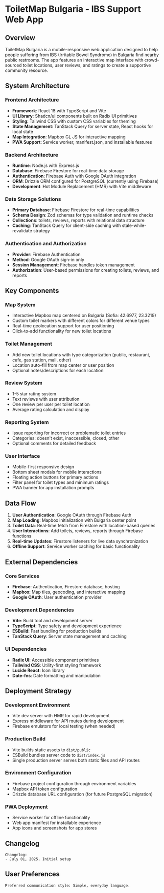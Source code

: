 # ToiletMap Bulgaria - IBS Support Web App

## Overview

ToiletMap Bulgaria is a mobile-responsive web application designed to help people suffering from IBS (Irritable Bowel Syndrome) in Bulgaria find nearby public restrooms. The app features an interactive map interface with crowd-sourced toilet locations, user reviews, and ratings to create a supportive community resource.

## System Architecture

### Frontend Architecture
- **Framework**: React 18 with TypeScript and Vite
- **UI Library**: Shadcn/ui components built on Radix UI primitives
- **Styling**: Tailwind CSS with custom CSS variables for theming
- **State Management**: TanStack Query for server state, React hooks for local state
- **Map Integration**: Mapbox GL JS for interactive mapping
- **PWA Support**: Service worker, manifest.json, and installable features

### Backend Architecture
- **Runtime**: Node.js with Express.js
- **Database**: Firebase Firestore for real-time data storage
- **Authentication**: Firebase Auth with Google OAuth integration
- **ORM**: Drizzle ORM configured for PostgreSQL (currently using Firebase)
- **Development**: Hot Module Replacement (HMR) with Vite middleware

### Data Storage Solutions
- **Primary Database**: Firebase Firestore for real-time capabilities
- **Schema Design**: Zod schemas for type validation and runtime checks
- **Collections**: toilets, reviews, reports with relational data structure
- **Caching**: TanStack Query for client-side caching with stale-while-revalidate strategy

### Authentication and Authorization
- **Provider**: Firebase Authentication
- **Method**: Google OAuth sign-in only
- **Session Management**: Firebase handles token management
- **Authorization**: User-based permissions for creating toilets, reviews, and reports

## Key Components

### Map System
- Interactive Mapbox map centered on Bulgaria (Sofia: 42.6977, 23.3219)
- Custom toilet markers with different colors for different venue types
- Real-time geolocation support for user positioning
- Click-to-add functionality for new toilet locations

### Toilet Management
- Add new toilet locations with type categorization (public, restaurant, cafe, gas station, mall, other)
- Location auto-fill from map center or user position
- Optional notes/descriptions for each location

### Review System
- 1-5 star rating system
- Text reviews with user attribution
- One review per user per toilet location
- Average rating calculation and display

### Reporting System
- Issue reporting for incorrect or problematic toilet entries
- Categories: doesn't exist, inaccessible, closed, other
- Optional comments for detailed feedback

### User Interface
- Mobile-first responsive design
- Bottom sheet modals for mobile interactions
- Floating action buttons for primary actions
- Filter panel for toilet types and minimum ratings
- PWA banner for app installation prompts

## Data Flow

1. **User Authentication**: Google OAuth through Firebase Auth
2. **Map Loading**: Mapbox initialization with Bulgaria center point
3. **Toilet Data**: Real-time fetch from Firestore with location-based queries
4. **User Interactions**: Add toilets, reviews, reports through Firebase functions
5. **Real-time Updates**: Firestore listeners for live data synchronization
6. **Offline Support**: Service worker caching for basic functionality

## External Dependencies

### Core Services
- **Firebase**: Authentication, Firestore database, hosting
- **Mapbox**: Map tiles, geocoding, and interactive mapping
- **Google OAuth**: User authentication provider

### Development Dependencies
- **Vite**: Build tool and development server
- **TypeScript**: Type safety and development experience
- **ESBuild**: Fast bundling for production builds
- **TanStack Query**: Server state management and caching

### UI Dependencies
- **Radix UI**: Accessible component primitives
- **Tailwind CSS**: Utility-first styling framework
- **Lucide React**: Icon library
- **Date-fns**: Date formatting and manipulation

## Deployment Strategy

### Development Environment
- Vite dev server with HMR for rapid development
- Express middleware for API routes during development
- Firebase emulators for local testing (when needed)

### Production Build
- Vite builds static assets to `dist/public`
- ESBuild bundles server code to `dist/index.js`
- Single production server serves both static files and API routes

### Environment Configuration
- Firebase project configuration through environment variables
- Mapbox API token configuration
- Drizzle database URL configuration (for future PostgreSQL migration)

### PWA Deployment
- Service worker for offline functionality
- Web app manifest for installable experience
- App icons and screenshots for app stores

## Changelog

```
Changelog:
- July 01, 2025. Initial setup
```

## User Preferences

```
Preferred communication style: Simple, everyday language.
```